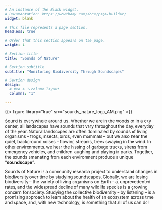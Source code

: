 ```yaml
---
# An instance of the Blank widget.
# Documentation: https://wowchemy.com/docs/page-builder/
widget: blank

# This file represents a page section.
headless: true

# Order that this section appears on the page.
weight: 1

# Section title
title: "Sounds of Nature"

# Section subtitle
subtitle: "Monitoring Biodiversity Through Soundscapes"

# Section design
design:
  # Use a 1-column layout
  columns: "1"

---
```


{{< figure library="true" src="sounds_nature_logo_AM.png" >}}

Sound is everywhere around us. Whether we are in the woods or in a city center, all landscapes have sounds that vary throughout the day, everyday of the year. Natural landscapes are often dominated by sounds of living organisms – frogs, insects, birds, even mammals – but we also hear the quiet, background noises – flowing streams, trees swaying in the wind. In other environments, we hear the hissing of garbage trucks, sirens from emergency vehicles, and children laughing and playing in parks. Together, the sounds emanating from each environment produce a unique “**soundscape**”. 

Sounds of Nature is a community research project to understand changes in biodiversity over time by studying soundscapes. Globally, we are losing biodiversity – the variety of living organisms on Earth - at unprecedented rates, and the widespread decline of many wildlife species is a growing concern for society. Studying the collective biodiversity – by listening – is a promising approach to learn about the health of an ecosystem across time and space, and, with new technology, is something that all of us can do!    

